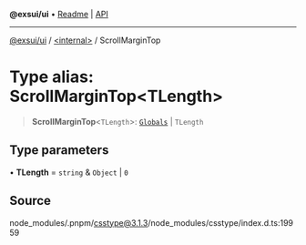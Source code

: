 **@exsui/ui** • [Readme](../../README.md) \| [API](../../globals.md)

***

[@exsui/ui](../../README.md) / [\<internal\>](../README.md) / ScrollMarginTop

# Type alias: ScrollMarginTop\<TLength\>

> **ScrollMarginTop**\<`TLength`\>: [`Globals`](Globals.md) \| `TLength`

## Type parameters

• **TLength** = `string` & `Object` \| `0`

## Source

node\_modules/.pnpm/csstype@3.1.3/node\_modules/csstype/index.d.ts:19959
